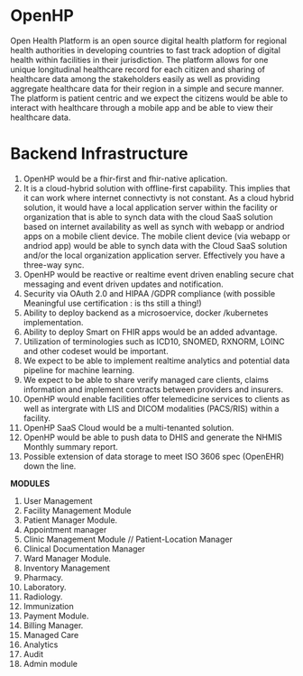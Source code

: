 # OpenHP
Open Health Platform is an open source digital health platform for regional health authorities in developing countries to fast track adoption of digital health within facilities in their jurisdiction. The platform allows for one unique longitudinal healthcare record for each citizen and sharing of healthcare data among the stakeholders easily as well as providing aggregate healthcare data for their region in a simple and secure manner.
The platform is patient centric and we expect the citizens would be able to interact with healthcare through a mobile app and be able to view their healthcare data.

# Backend Infrastructure
1. OpenHP would be a fhir-first and fhir-native aplication. 
1. It is a cloud-hybrid solution with offline-first capability. This implies that it can work where internet connectivty is not constant. As a cloud hybrid solution, it would have a local application server within the facility or organization that is able to synch data  with the cloud SaaS solution based on internet availability as well as synch with webapp or andriod apps on a mobile client device. The mobile client device (via webapp or andriod app) would be able to synch data with the Cloud SaaS solution and/or the local organization application server. Effectively you have a three-way sync.
1. OpenHP would be reactive or realtime event driven enabling secure chat messaging and event driven updates and notification.
1. Security via OAuth 2.0 and HIPAA /GDPR compliance (with possible Meaningful use certification : is ths still a thing!)
1. Ability to deploy backend as a microsoervice, docker /kubernetes implementation.
1. Ability to deploy Smart on FHIR apps would be an added advantage.
1. Utilization of terminologies such as ICD10, SNOMED, RXNORM, LOINC and other codeset would be important.
1. We expect to be able to implement realtime analytics and potential data pipeline for machine learning.
1. We expect to be able to share verify managed care clients, claims information and implement contracts between providers and insurers.
1. OpenHP would enable facilities offer telemedicine services to clients as well as intergrate with LIS and DICOM modalities (PACS/RIS) within a facility.
1. OpenHP SaaS Cloud would be a multi-tenanted solution.
1. OpenHP would be able to push data to DHIS and generate the NHMIS Monthly summary report.
1. Possible extension of data storage to meet ISO 3606 spec (OpenEHR) down the line.

**MODULES**
1. User Management
1. Facility Management Module
1. Patient Manager Module.
1. Appointment manager
1. Clinic Management Module // Patient-Location Manager
1. Clinical Documentation Manager
1. Ward Manager Module.
1. Inventory Management
1. Pharmacy.
1. Laboratory.
1. Radiology.
1. Immunization
1. Payment Module.
1. Billing Manager.
1. Managed Care
1. Analytics
1. Audit
1. Admin module

